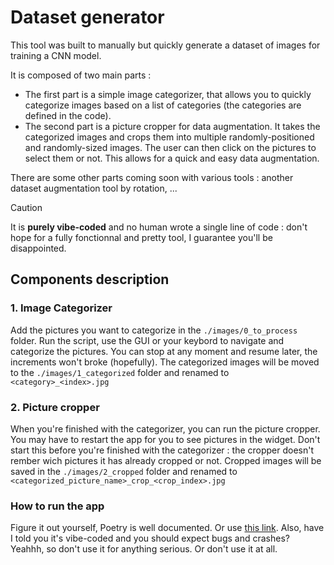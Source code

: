 # Dataset generator

This tool was built to manually but quickly generate a dataset of images for training a CNN model.

It is composed of two main parts :
- The first part is a simple image categorizer, that allows you to quickly categorize images based on a list of categories (the categories are defined in the code).
- The second part is a picture cropper for data augmentation. It takes the categorized images and crops them into multiple randomly-positioned and randomly-sized images. The user can then click on the pictures to select them or not. This allows for a quick and easy data augmentation.

There are some other parts coming soon with various tools : another dataset augmentation tool by rotation, ...

> [!CAUTION]
> It is **purely vibe-coded** and no human wrote a single line of code : don't hope for a fully fonctionnal and pretty tool, I guarantee you'll be disappointed.

## Components description

### 1. Image Categorizer

Add the pictures you want to categorize in the `./images/0_to_process` folder.
Run the script, use the GUI or your keybord to navigate and categorize the pictures. You can stop at any moment and resume later, the increments won't broke (hopefully). The categorized images will be moved to the `./images/1_categorized` folder and renamed to `<category>_<index>.jpg`

### 2. Picture cropper

When you're finished with the categorizer, you can run the picture cropper. You may have to restart the app for you to see pictures in the widget. Don't start this before you're finished with the categorizer : the cropper doesn't rember wich pictures it has already cropped or not. 
Cropped images will be saved in the `./images/2_cropped` folder and renamed to `<categorized_picture_name>_crop_<crop_index>.jpg`

### How to run the app

Figure it out yourself, Poetry is well documented. Or use [this link](https://letmegooglethat.com/?q=python+poetry). Also, have I told you it's vibe-coded and you should expect bugs and crashes? Yeahhh, so don't use it for anything serious. Or don't use it at all.

